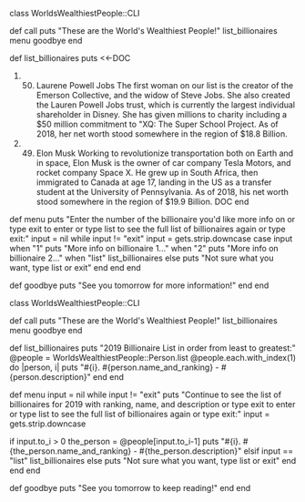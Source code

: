 class WorldsWealthiestPeople::CLI
  
  def call 
    puts "These are the World's Wealthiest People!"
    list_billionaires
    menu 
    goodbye 
end

def list_billionaires 
puts <<-DOC
  1. 50. Laurene Powell Jobs
The first woman on our list is the creator of the Emerson Collective, and the widow of Steve Jobs.
She also created the Lauren Powell Jobs trust, which is currently the largest individual shareholder in Disney.
She has given millions to charity including a $50 million commitment to "XQ: The Super School Project.
As of 2018, her net worth stood somewhere in the region of $18.8 Billion.
2. 49. Elon Musk
Working to revolutionize transportation both on Earth and in space, Elon Musk is the owner of car company Tesla Motors, and rocket company Space X.
He grew up in South Africa, then immigrated to Canada at age 17, landing in the US as a transfer student at the University of Pennsylvania.
As of 2018, his net worth stood somewhere in the region of $19.9 Billion.
DOC
end 

def menu 
  puts "Enter the number of the billionaire you'd like more info on or type exit to enter or type list to see the full list of billionaires again or type exit:"
 input = nil
  while input != "exit"
  input = gets.strip.downcase
  case input 
  when "1"
    puts "More info on billionaire 1..."
  when "2"
    puts "More info on billionaire 2..."
      when "list"
        list_billionaires
      else 
        puts "Not sure what you want, type list or exit"
      end 
    end
  end 

def goodbye 
  puts "See you tomorrow for more information!"
  end 
end 






class WorldsWealthiestPeople::CLI
  
  def call 
    puts "These are the World's Wealthiest People!"
    list_billionaires
    menu 
    goodbye 
end

def list_billionaires 
puts "2019 Billionaire List in order from least to greatest:"
@people = WorldsWealthiestPeople::Person.list
@people.each.with_index(1) do |person, i| 
  puts "#{i}. #{person.name_and_ranking} - #{person.description}"
  end 
end 

def menu
   input = nil
     while input != "exit"
  puts "Continue to see the list of billionaires for 2019 with ranking, name, and description or type exit to enter or type list to see the full list of billionaires again or type exit:"
  input = gets.strip.downcase
 
  if input.to_i > 0 
    the_person = @people[input.to_i-1]
     puts "#{i}. #{the_person.name_and_ranking} - #{the_person.description}"
    elsif input == "list"
    list_billionaires 
     else 
        puts "Not sure what you want, type list or exit"
      end 
    end
  end 

def goodbye 
  puts "See you tomorrow to keep reading!"
  end 
end 